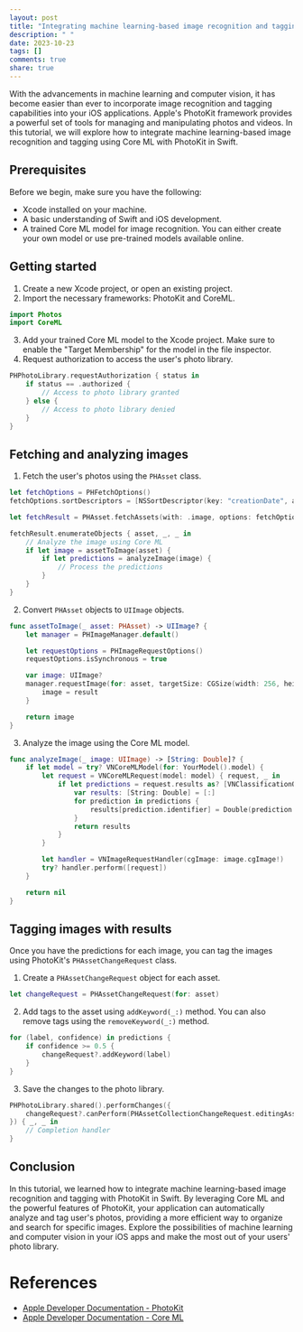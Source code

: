 ```yaml
---
layout: post
title: "Integrating machine learning-based image recognition and tagging with PhotoKit in Swift"
description: " "
date: 2023-10-23
tags: []
comments: true
share: true
---
```


With the advancements in machine learning and computer vision, it has become easier than ever to incorporate image recognition and tagging capabilities into your iOS applications. Apple's PhotoKit framework provides a powerful set of tools for managing and manipulating photos and videos. In this tutorial, we will explore how to integrate machine learning-based image recognition and tagging using Core ML with PhotoKit in Swift.

## Prerequisites

Before we begin, make sure you have the following:

- Xcode installed on your machine.
- A basic understanding of Swift and iOS development.
- A trained Core ML model for image recognition. You can either create your own model or use pre-trained models available online.

## Getting started

1. Create a new Xcode project, or open an existing project.
2. Import the necessary frameworks: PhotoKit and CoreML.
```swift
import Photos
import CoreML
```
3. Add your trained Core ML model to the Xcode project. Make sure to enable the "Target Membership" for the model in the file inspector.
4. Request authorization to access the user's photo library.
```swift
PHPhotoLibrary.requestAuthorization { status in
    if status == .authorized {
        // Access to photo library granted
    } else {
        // Access to photo library denied
    }
}
```

## Fetching and analyzing images

1. Fetch the user's photos using the `PHAsset` class.
```swift
let fetchOptions = PHFetchOptions()
fetchOptions.sortDescriptors = [NSSortDescriptor(key: "creationDate", ascending: false)]

let fetchResult = PHAsset.fetchAssets(with: .image, options: fetchOptions)

fetchResult.enumerateObjects { asset, _, _ in
    // Analyze the image using Core ML
    if let image = assetToImage(asset) {
        if let predictions = analyzeImage(image) {
            // Process the predictions
        }
    }
}
```

2. Convert `PHAsset` objects to `UIImage` objects.
```swift
func assetToImage(_ asset: PHAsset) -> UIImage? {
    let manager = PHImageManager.default()

    let requestOptions = PHImageRequestOptions()
    requestOptions.isSynchronous = true

    var image: UIImage?
    manager.requestImage(for: asset, targetSize: CGSize(width: 256, height: 256), contentMode: .aspectFill, options: requestOptions) { result, _ in
        image = result
    }

    return image
}
```

3. Analyze the image using the Core ML model.
```swift
func analyzeImage(_ image: UIImage) -> [String: Double]? {
    if let model = try? VNCoreMLModel(for: YourModel().model) {
        let request = VNCoreMLRequest(model: model) { request, _ in
            if let predictions = request.results as? [VNClassificationObservation] {
                var results: [String: Double] = [:]
                for prediction in predictions {
                    results[prediction.identifier] = Double(prediction.confidence)
                }
                return results
            }
        }

        let handler = VNImageRequestHandler(cgImage: image.cgImage!)
        try? handler.perform([request])
    }

    return nil
}
```

## Tagging images with results

Once you have the predictions for each image, you can tag the images using PhotoKit's `PHAssetChangeRequest` class.

1. Create a `PHAssetChangeRequest` object for each asset.
```swift
let changeRequest = PHAssetChangeRequest(for: asset)
```

2. Add tags to the asset using `addKeyword(_:)` method. You can also remove tags using the `removeKeyword(_:)` method.
```swift
for (label, confidence) in predictions {
    if confidence >= 0.5 {
        changeRequest?.addKeyword(label)
    }
}
```

3. Save the changes to the photo library.
```swift
PHPhotoLibrary.shared().performChanges({
    changeRequest?.canPerform(PHAssetCollectionChangeRequest.editingAssetCollections(with: .any))
}) { _, _ in
    // Completion handler
}
```

## Conclusion

In this tutorial, we learned how to integrate machine learning-based image recognition and tagging with PhotoKit in Swift. By leveraging Core ML and the powerful features of PhotoKit, your application can automatically analyze and tag user's photos, providing a more efficient way to organize and search for specific images. Explore the possibilities of machine learning and computer vision in your iOS apps and make the most out of your users' photo library.

# References
- [Apple Developer Documentation - PhotoKit](https://developer.apple.com/documentation/photokit)
- [Apple Developer Documentation - Core ML](https://developer.apple.com/documentation/coreml)